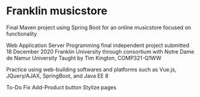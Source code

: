 # Franklin musicstore
 Final Maven project using Spring Boot for an online musicstore focused on functionality

Web Application Server Programming final independent project submitted 18 December 2020
Franklin University through consortium with Notre Dame de Namur University
Taught by Tim Kington, COMP321-Q1WW

Practice using web-building softwares and platforms such as Vue.js, JQuery/AJAX, SpringBoot, and Java EE 8

To-Do
Fix Add-Product button
Stylize pages
